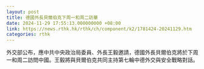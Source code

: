 ```yaml
---
layout: post
title: 德國外長貝爾伯克下周一和周二訪華
date: 2024-11-29 17:55:13.000000000 +08:00
link: https://news.rthk.hk/rthk/ch/component/k2/1781424-20241129.htm
categories: rthk
---
```


外交部公布，應中共中央政治局委員、外長王毅邀請，德國外長貝爾伯克將於下周一和周二訪問中國。王毅將與貝爾伯克共同主持第七輪中德外交與安全戰略對話。
